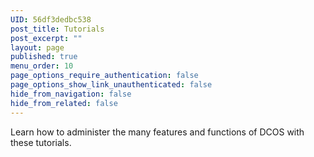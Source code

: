 ```yaml
---
UID: 56df3dedbc538
post_title: Tutorials
post_excerpt: ""
layout: page
published: true
menu_order: 10
page_options_require_authentication: false
page_options_show_link_unauthenticated: false
hide_from_navigation: false
hide_from_related: false
---
```

<p>Learn how to administer the many features and functions of DCOS with these tutorials.</p>